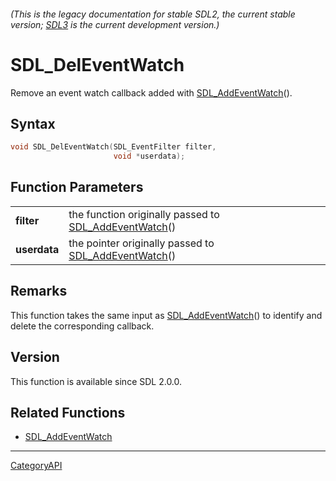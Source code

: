 ###### (This is the legacy documentation for stable SDL2, the current stable version; [SDL3](https://wiki.libsdl.org/SDL3/) is the current development version.)
# SDL_DelEventWatch

Remove an event watch callback added with [SDL_AddEventWatch](SDL_AddEventWatch)().

## Syntax

```c
void SDL_DelEventWatch(SDL_EventFilter filter,
                       void *userdata);

```

## Function Parameters

|                  |                                                                            |
| ---------------- | -------------------------------------------------------------------------- |
| **filter**       | the function originally passed to [SDL_AddEventWatch](SDL_AddEventWatch)() |
| **userdata**     | the pointer originally passed to [SDL_AddEventWatch](SDL_AddEventWatch)()  |

## Remarks

This function takes the same input as
[SDL_AddEventWatch](SDL_AddEventWatch)() to identify and delete the
corresponding callback.

## Version

This function is available since SDL 2.0.0.

## Related Functions

* [SDL_AddEventWatch](SDL_AddEventWatch)

----
[CategoryAPI](CategoryAPI)

